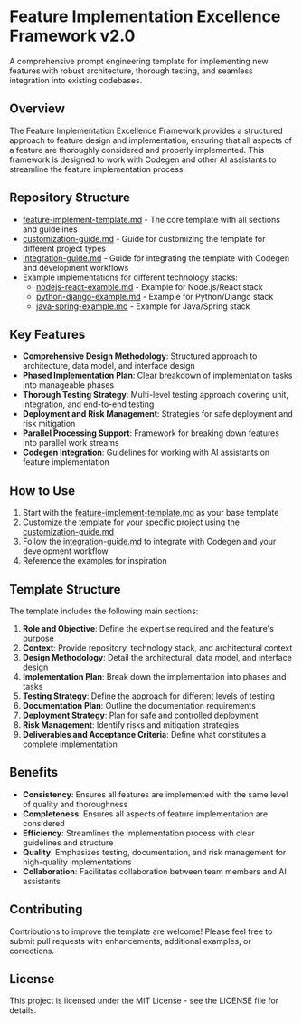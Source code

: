 # Feature Implementation Excellence Framework v2.0

A comprehensive prompt engineering template for implementing new features with robust architecture, thorough testing, and seamless integration into existing codebases.

## Overview

The Feature Implementation Excellence Framework provides a structured approach to feature design and implementation, ensuring that all aspects of a feature are thoroughly considered and properly implemented. This framework is designed to work with Codegen and other AI assistants to streamline the feature implementation process.

## Repository Structure

- [feature-implement-template.md](docs/feature-implement-template.md) - The core template with all sections and guidelines
- [customization-guide.md](docs/customization-guide.md) - Guide for customizing the template for different project types
- [integration-guide.md](docs/integration-guide.md) - Guide for integrating the template with Codegen and development workflows
- Example implementations for different technology stacks:
  - [nodejs-react-example.md](docs/nodejs-react-example.md) - Example for Node.js/React stack
  - [python-django-example.md](docs/python-django-example.md) - Example for Python/Django stack
  - [java-spring-example.md](docs/java-spring-example.md) - Example for Java/Spring stack

## Key Features

- **Comprehensive Design Methodology**: Structured approach to architecture, data model, and interface design
- **Phased Implementation Plan**: Clear breakdown of implementation tasks into manageable phases
- **Thorough Testing Strategy**: Multi-level testing approach covering unit, integration, and end-to-end testing
- **Deployment and Risk Management**: Strategies for safe deployment and risk mitigation
- **Parallel Processing Support**: Framework for breaking down features into parallel work streams
- **Codegen Integration**: Guidelines for working with AI assistants on feature implementation

## How to Use

1. Start with the [feature-implement-template.md](docs/feature-implement-template.md) as your base template
2. Customize the template for your specific project using the [customization-guide.md](docs/customization-guide.md)
3. Follow the [integration-guide.md](docs/integration-guide.md) to integrate with Codegen and your development workflow
4. Reference the examples for inspiration

## Template Structure

The template includes the following main sections:

1. **Role and Objective**: Define the expertise required and the feature's purpose
2. **Context**: Provide repository, technology stack, and architectural context
3. **Design Methodology**: Detail the architectural, data model, and interface design
4. **Implementation Plan**: Break down the implementation into phases and tasks
5. **Testing Strategy**: Define the approach for different levels of testing
6. **Documentation Plan**: Outline the documentation requirements
7. **Deployment Strategy**: Plan for safe and controlled deployment
8. **Risk Management**: Identify risks and mitigation strategies
9. **Deliverables and Acceptance Criteria**: Define what constitutes a complete implementation

## Benefits

- **Consistency**: Ensures all features are implemented with the same level of quality and thoroughness
- **Completeness**: Ensures all aspects of feature implementation are considered
- **Efficiency**: Streamlines the implementation process with clear guidelines and structure
- **Quality**: Emphasizes testing, documentation, and risk management for high-quality implementations
- **Collaboration**: Facilitates collaboration between team members and AI assistants

## Contributing

Contributions to improve the template are welcome! Please feel free to submit pull requests with enhancements, additional examples, or corrections.

## License

This project is licensed under the MIT License - see the LICENSE file for details.
